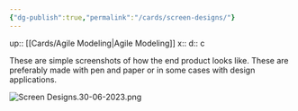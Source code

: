 ```yaml
---
{"dg-publish":true,"permalink":"/cards/screen-designs/"}
---
```


up:: [[Cards/Agile Modeling\|Agile Modeling]] 
x:: 
d:: c

These are simple screenshots of how the end product looks like. These are preferably made with pen and paper or in some cases with design applications. 

![Screen Designs.30-06-2023.png](/img/user/Extras/Images/Screen%20Designs.30-06-2023.png)